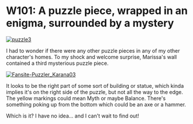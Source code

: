 # W101: A puzzle piece, wrapped in an enigma, surrounded by a mystery

[![](http://westkarana.com/wp-content/uploads/2012/03/puzzle3.png "puzzle3")](http://westkarana.com/wp-content/uploads/2012/03/puzzle3.png)

I had to wonder if there were any other puzzle pieces in any of my other character's homes. To my shock and welcome surprise, Marissa's wall contained a third mysterious puzzle piece.

[![](http://westkarana.com/wp-content/uploads/2012/03/Fansite-Puzzler_Karana03-.jpg "Fansite-Puzzler_Karana03")](http://westkarana.com/wp-content/uploads/2012/03/Fansite-Puzzler_Karana03-.jpg)

It looks to be the right part of some sort of building or statue, which kinda implies it's on the right side of the puzzle, but not all the way to the edge. The yellow markings could mean Myth or maybe Balance. There's something poking up from the bottom which could be an axe or a hammer.

Which is it? I have no idea... and I can't wait to find out!
